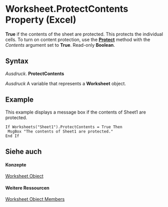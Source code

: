 
# Worksheet.ProtectContents Property (Excel)

 **True** if the contents of the sheet are protected. This protects the individual cells. To turn on content protection, use the **[Protect](ed517a80-eea9-4268-5fbc-69c659beac0e.md)** method with the _Contents_ argument set to **True**. Read-only **Boolean**.


## Syntax

 _Ausdruck_. **ProtectContents**

 _Ausdruck_ A variable that represents a **Worksheet** object.


## Example

This example displays a message box if the contents of Sheet1 are protected.


```
If Worksheets("Sheet1").ProtectContents = True Then 
 MsgBox "The contents of Sheet1 are protected." 
End If
```


## Siehe auch


#### Konzepte


[Worksheet Object](182b705e-854a-81cc-a4b0-59b942de55ae.md)
#### Weitere Ressourcen


[Worksheet Object Members](http://msdn.microsoft.com/library/f8c1afea-1a1c-f5e4-37e3-52c434c8c157%28Office.15%29.aspx)